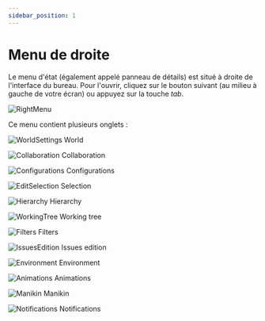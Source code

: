 ```yaml
---
sidebar_position: 1
---
```


# Menu de droite

Le menu d'état (également appelé panneau de détails) est situé à droite de l'interface du bureau. Pour l'ouvrir, cliquez sur le bouton suivant (au milieu à gauche de votre écran) ou appuyez sur la touche _tab_.

![RightMenu](/img/manuel-vr-user/manip-pc/intDeskMR.png)

Ce menu contient plusieurs onglets :

![WorldSettings](\img\manuel-vr-user\manip-pc\icons\world.png) World

![Collaboration](\img\manuel-vr-user\manip-pc\icons\collaborative.png) Collaboration

![Configurations](\img\manuel-vr-user\manip-pc\icons\configurations.png) Configurations

![EditSelection](\img\manuel-vr-user\manip-pc\icons\editSelection.png) Selection

![Hierarchy](\img\manuel-vr-user\manip-pc\icons\hierarchy1.png) Hierarchy

![WorkingTree](\img\manuel-vr-user\manip-pc\icons\hierarchy2.png) Working tree

![Filters](\img\manuel-vr-user\manip-pc\icons\filter.png) Filters

![IssuesEdition](\img\manuel-vr-user\manip-pc\icons\ticket.png) Issues edition

![Environment](\img\manuel-vr-user\manip-pc\icons\environment.png) Environment

![Animations](\img\manuel-vr-user\manip-pc\icons\animation.png) Animations

![Manikin](\img\manuel-vr-user\manip-pc\icons\human.png) Manikin

![Notifications](\img\manuel-vr-user\manip-pc\icons\notification.png) Notifications
